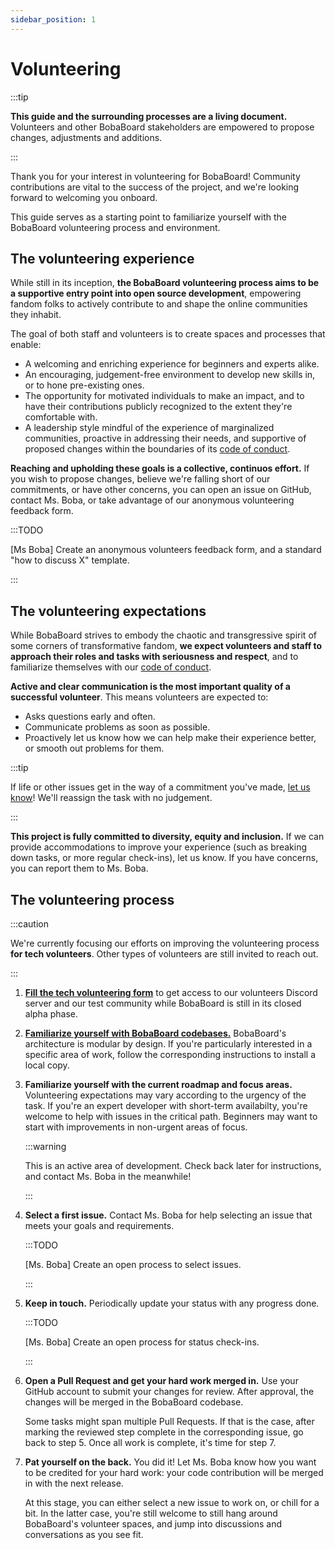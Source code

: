 ```yaml
---
sidebar_position: 1
---
```


# Volunteering

:::tip

**This guide and the surrounding processes are a living document.** Volunteers and other BobaBoard stakeholders are empowered to propose changes, adjustments and additions.

:::

Thank you for your interest in volunteering for BobaBoard! Community contributions are vital to the success of the project, and we're looking forward to welcoming you onboard.

This guide serves as a starting point to familiarize yourself with the BobaBoard volunteering process and environment.

## The volunteering experience

While still in its inception, **the BobaBoard volunteering process aims to be a supportive entry point into open source development**, empowering fandom folks to actively contribute to and shape the online communities they inhabit.

The goal of both staff and volunteers is to create spaces and processes that enable:

- A welcoming and enriching experience for beginners and experts alike.
- An encouraging, judgement-free environment to develop new skills in, or to hone pre-existing ones.
- The opportunity for motivated individuals to make an impact, and to have their contributions publicly recognized to the extent they're comfortable with.
- A leadership style mindful of the experience of marginalized communities, proactive in addressing their needs, and supportive of proposed changes within the boundaries of its [code of conduct](./code-of-conduct).

**Reaching and upholding these goals is a collective, continuos effort.** If you wish to propose changes, believe we're falling short of our commitments, or have other concerns, you can open an issue on GitHub, contact Ms. Boba, or take advantage of our anonymous volunteering feedback form.

:::TODO

[Ms Boba] Create an anonymous volunteers feedback form, and a standard "how to discuss X" template.

:::

## The volunteering expectations

While BobaBoard strives to embody the chaotic and transgressive spirit of some corners of transformative fandom, **we expect volunteers and staff to approach their roles and tasks with seriousness and respect**, and to familiarize themselves with our [code of conduct](./code-of-conduct).

**Active and clear communication is the most important quality of a successful volunteer**. This means volunteers are expected to:

- Asks questions early and often.
- Communicate problems as soon as possible.
- Proactively let us know how we can help make their experience better, or smooth out problems for them.

:::tip

If life or other issues get in the way of a commitment you've made, <ins>let us know</ins>! We'll reassign the task with no judgement.

:::

**This project is fully committed to diversity, equity and inclusion.** If we can provide accommodations to improve your experience (such as breaking down tasks, or more regular check-ins), let us know. If you have concerns, you can report them to Ms. Boba.

## The volunteering process

:::caution

We're currently focusing our efforts on improving the volunteering process **for tech volunteers**. Other types of volunteers are still invited to reach out.

:::

1. **[Fill the tech volunteering form](https://docs.google.com/forms/d/e/1FAIpQLSdCX2_fZgIYX0PXeCAA-pfQrcLw_lSp2clGHTt3uBTWgnwVSw/viewform)** to get access to our volunteers Discord server and our test community while BobaBoard is still in its closed alpha phase.
2. **[Familiarize yourself with BobaBoard codebases.](../engineering/intro)** BobaBoard's architecture is modular by design. If you're particularly interested in a specific area of work, follow the corresponding instructions to install a local copy.
3. **Familiarize yourself with the current roadmap and focus areas.** Volunteering expectations may vary according to the urgency of the task. If you're an expert developer with short-term availabilty, you're welcome to help with issues in the critical path. Beginners may want to start with improvements in non-urgent areas of focus.

   :::warning

   This is an active area of development. Check back later for instructions, and contact Ms. Boba in the meanwhile!
   
	 :::

4. **Select a first issue.** Contact Ms. Boba for help selecting an issue that meets your goals and requirements.
   
	 :::TODO

   [Ms. Boba] Create an open process to select issues.
   
	 :::

5. **Keep in touch.** Periodically update your status with any progress done.

   :::TODO

   [Ms. Boba] Create an open process for status check-ins.
   
	 :::

6. **Open a Pull Request and get your hard work merged in.** Use your GitHub account to submit your changes for review. After approval, the changes will be merged in the BobaBoard codebase.

   Some tasks might span multiple Pull Requests. If that is the case, after marking the reviewed step complete in the corresponding issue, go back to step 5. Once all work is complete, it's time for step 7.

7. **Pat yourself on the back.** You did it! Let Ms. Boba know how you want to be credited for your hard work: your code contribution will be merged in with the next release.

   At this stage, you can either select a new issue to work on, or chill for a bit. In the latter case, you're still welcome to still hang around BobaBoard's volunteer spaces, and jump into discussions and conversations as you see fit.
